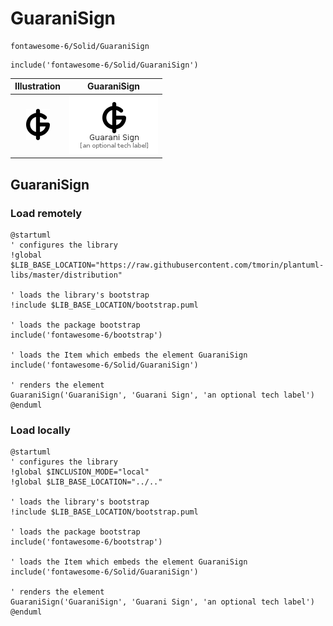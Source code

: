 # GuaraniSign


```text
fontawesome-6/Solid/GuaraniSign
```

```text
include('fontawesome-6/Solid/GuaraniSign')
```



| Illustration | GuaraniSign |
| :---: | :---: |
| ![illustration for Illustration](../../fontawesome-6/Solid/GuaraniSign.png) | ![illustration for GuaraniSign](../../fontawesome-6/Solid/GuaraniSign.Local.png) |




## GuaraniSign

### Load remotely
```plantuml
@startuml
' configures the library
!global $LIB_BASE_LOCATION="https://raw.githubusercontent.com/tmorin/plantuml-libs/master/distribution"

' loads the library's bootstrap
!include $LIB_BASE_LOCATION/bootstrap.puml

' loads the package bootstrap
include('fontawesome-6/bootstrap')

' loads the Item which embeds the element GuaraniSign
include('fontawesome-6/Solid/GuaraniSign')

' renders the element
GuaraniSign('GuaraniSign', 'Guarani Sign', 'an optional tech label')
@enduml
```

### Load locally
```plantuml
@startuml
' configures the library
!global $INCLUSION_MODE="local"
!global $LIB_BASE_LOCATION="../.."

' loads the library's bootstrap
!include $LIB_BASE_LOCATION/bootstrap.puml

' loads the package bootstrap
include('fontawesome-6/bootstrap')

' loads the Item which embeds the element GuaraniSign
include('fontawesome-6/Solid/GuaraniSign')

' renders the element
GuaraniSign('GuaraniSign', 'Guarani Sign', 'an optional tech label')
@enduml
```

